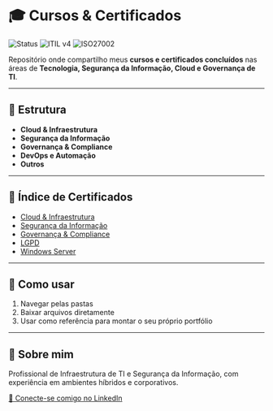 # 🎓 Cursos & Certificados

![Status](https://img.shields.io/badge/Status-Ativo-brightgreen)
![ITIL v4](https://img.shields.io/badge/Certificado-ITIL%20v4-blue)
![ISO27002](https://img.shields.io/badge/Certificado-ISO%2FIEC%2027002-orange)

Repositório onde compartilho meus **cursos e certificados concluídos** nas áreas de **Tecnologia, Segurança da Informação, Cloud e Governança de TI**.

---

## 📂 Estrutura
- **Cloud & Infraestrutura**
- **Segurança da Informação**
- **Governança & Compliance**
- **DevOps e Automação**
- **Outros**

---

## 📜 Índice de Certificados
- [Cloud & Infraestrutura](./Cloud-Infrastrutura)
- [Segurança da Informação](./Seguranca)
- [Governança & Compliance](./Governanca)
- [LGPD](./LGPD)
- [Windows Server](./Windows_Server)

---

## 🚀 Como usar
1. Navegar pelas pastas  
2. Baixar arquivos diretamente  
3. Usar como referência para montar o seu próprio portfólio

---

## 📌 Sobre mim
Profissional de Infraestrutura de TI e Segurança da Informação, com experiência em ambientes híbridos e corporativos.

[🔗 Conecte-se comigo no LinkedIn](https://www.linkedin.com/in/dgleison/)
